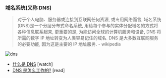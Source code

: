 ### 域名系统(又称 DNS)

>对于个人电脑、服务器或连接到互联网任何资源, 或专用网络而言, 域名系统(DNS)是一个分层分布式命名系统, 用给每个参与的实体分配域名的方式将各种信息联系起来, 更重要的是, 为能访问全球的计算机服务和设备, DNS 将所需的数字 IP 地址转变为人类容易记住的域名. DNS 是大多数互联网服务的必要功能, 因为这是主要的 IP 地址服务. - wikipedia

![dns](https://raw.githubusercontent.com/dwqs/fedHandlebook/master/images/dns.jpg)

* [什么是 DNS](https://www.youtube.com/watch?v=72snZctFFtA) [watch]
* [DNS 是怎么工作的?](https://howdns.works/ep1/) [read]